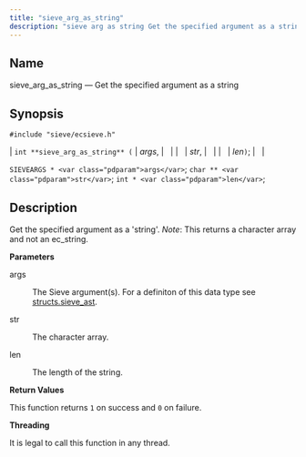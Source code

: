 ```yaml
---
title: "sieve_arg_as_string"
description: "sieve arg as string Get the specified argument as a string int sieve arg as string args str len SIEVEARGS args char str int len Get the specified argument as a string Note This returns a character array and not an ec string args The Sieve argument s For a..."
---
```


<a name="apis.sieve_arg_as_string"></a> 
## Name

sieve_arg_as_string — Get the specified argument as a string

## Synopsis

`#include "sieve/ecsieve.h"`

| `int **sieve_arg_as_string** (` | <var class="pdparam">args</var>, |   |
|   | <var class="pdparam">str</var>, |   |
|   | <var class="pdparam">len</var>`)`; |   |

`SIEVEARGS * <var class="pdparam">args</var>`;
`char ** <var class="pdparam">str</var>`;
`int * <var class="pdparam">len</var>`;<a name="idp59704176"></a> 
## Description

Get the specified argument as a 'string'. *Note*: This returns a character array and not an ec_string.

**<a name="idp59705888"></a> Parameters**

<dl class="variablelist">

<dt>args</dt>

<dd>

The Sieve argument(s). For a definiton of this data type see [structs.sieve_ast](/momentum/3/3-api/structs-sieve-ast).

</dd>

<dt>str</dt>

<dd>

The character array.

</dd>

<dt>len</dt>

<dd>

The length of the string.

</dd>

</dl>

**<a name="idp59713024"></a> Return Values**

This function returns `1` on success and `0` on failure.

**<a name="idp59714832"></a> Threading**

It is legal to call this function in any thread.
